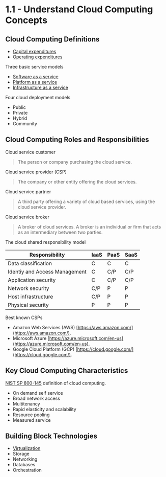 # 1.1 - Understand Cloud Computing Concepts

## Cloud Computing Definitions

- [Capital expenditures](../../../definitions/C.md#capital-expenditures-capex)
- [Operating expenditures](../../../definitions/O.md#operating-expenitures-opex)

Three basic service models
- [Software as a service](../../../definitions/S.md#software-as-a-service)
- [Platform as a service](../../../definitions/P.md#platform-as-a-service-paas)
- [Infrastructure as a service](../../../definitions/I.md#infrastructure-as-a-service-iaas)

Four cloud deployment models
- Public
- Private
- Hybrid
- Community

## Cloud Computing Roles and Responsibilities

Cloud service customer
> The person or company purchasing the cloud service.

Cloud service provider (CSP)
> The company or other entity offering the cloud services.

Cloud service partner
> A third party offering a variety of cloud based services, using the cloud service provider.

Cloud service broker
> A broker of cloud services. A broker is an individual or firm that acts as an intermediary between two parties.

The cloud shared responsibility model

| Responsibility                | IaaS | PaaS | SaaS |
|-------------------------------|------|------|------|
| Data classification           | C    | C    | C    |
| Identiy and Access Management | C    | C/P  | C/P  |
| Application security          | C    | C/P  | C/P  |
| Network security              | C/P  | P    | P    |
| Host infrastructure           | C/P  | P    | P    |
| Physical security             | P    | P    | P    |

Best known CSPs
- Amazon Web Services (AWS) [https://aws.amazon.com/](https://aws.amazon.com/).
- Microsoft Azure [https://azure.microsoft.com/en-us](https://azure.microsoft.com/en-us).
- Google Cloud Platform (GCP) [https://cloud.google.com/](https://cloud.google.com/).

## Key Cloud Computing Characteristics

[NIST SP 800-145](https://csrc.nist.gov/pubs/sp/800/145/final) definition of cloud computing.
- On demand self service
- Broad network access
- Multitenancy
- Rapid elasticity and scalability
- Resource pooling
- Measured service

## Building Block Technologies

- [Virtualization](../../../definitions/V.md#virtualization)
- Storage
- Networking
- Databases
- Orchestration
